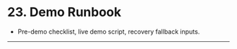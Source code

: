 # 23. Demo Runbook

-   Pre-demo checklist, live demo script, recovery fallback inputs.

------------------------------------------------------------------------
